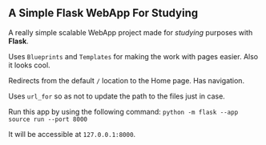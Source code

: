 ## A Simple Flask WebApp For Studying

A really simple scalable WebApp project made for *studying* purposes with **Flask**.

Uses `Blueprints` and `Templates` for making the work with pages easier. Also it looks cool.

Redirects from the default `/` location to the Home page. Has navigation.

Uses `url_for` so as not to update the path to the files just in case.

Run this app by using the following command:
```python -m flask --app source run --port 8000```

It will be accessible at `127.0.0.1:8000`.